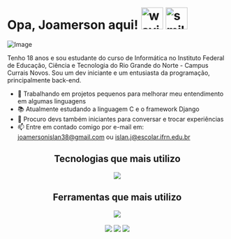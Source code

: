 # Opa, Joamerson aqui! <img display="inline" height="50" width="50" src="https://em-content.zobj.net/source/microsoft-teams/337/waving-hand_1f44b.png" alt="waving hand"> <img display="inline" height="50" width="50" src="https://em-content.zobj.net/source/microsoft-teams/337/beaming-face-with-smiling-eyes_1f601.png" alt="smiling emoji"/>
![Image](https://i.imgur.com/oZIw2Sx.png)

Tenho 18 anos e sou estudante do curso de Informática no Instituto Federal de Educação, Ciência e Tecnologia do Rio Grande do Norte - Campus Currais Novos. Sou um dev iniciante e um entusiasta da programação, principalmente back-end.
- 🔭 Trabalhando em projetos pequenos para melhorar meu entendimento em algumas linguagens
- 📚 Atualmente estudando a linguagem C e o framework Django
- 💬 Procuro devs também iniciantes para conversar e trocar experiências
- 📫 Entre em contado comigo por e-mail em: joamersonislan38@gmail.com ou islan.j@escolar.ifrn.edu.br

<div display="flex">

<div>
  <h2 align="center">Tecnologias que mais utilizo</h2>
  <div align="center">
    <img src="https://skillicons.dev/icons?i=html,css,js,nodejs,py,django,c"/>
  </div>
</div>

<div>
  <h2 align="center">Ferramentas que mais utilizo</h2>
  <div align="center">
    <img src="https://skillicons.dev/icons?i=figma,mysql,git,vscode,raspberrypi"/>
  </div>
</div>

</div>
<br>
<div align="center"> 
  <a href="https://instagram.com/jemsislan" target="_blank"><img src="https://img.shields.io/badge/-Instagram-%23E4405F?style=for-the-badge&logo=instagram&logoColor=white" target="_blank"/></a>
  <a href = "mailto:joamersonislan38@gmail.com"><img src="https://img.shields.io/badge/-Gmail-%23333?style=for-the-badge&logo=gmail&logoColor=white" target="_blank"/></a>
  <a href="https://www.linkedin.com/in/joamerson-islan-29719022b/" target="_blank"><img src="https://img.shields.io/badge/-LinkedIn-%230077B5?style=for-the-badge&logo=linkedin&logoColor=white"/></a>
</div>
<br>

